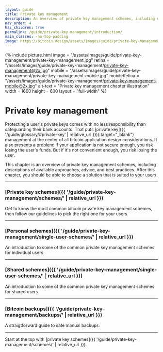 ```yaml
---
layout: guide
title: Private key management
description: An overview of private key management schemes, including descriptions of  available approaches, some advice and best practices.
nav_order: 4
has_children: true
permalink: /guide/private-key-management/introduction/
main_classes: -no-top-padding
image: https://bitcoin.design/assets/images/guide/private-key-management/page-private-key-management.jpg
---
```


<!--

Editor's notes

A brief introduction and summary of all pages in this section. The idea is that readers
scan this page to get an overview of the section and then decide which topics to dive into.

-->

{% include picture.html
   image = "/assets/images/guide/private-key-management/private-key-management.jpg"
   retina = "/assets/images/guide/private-key-management/private-key-management@2x.jpg"
   mobile = "/assets/images/guide/private-key-management/private-key-management-mobile.jpg"
   mobileRetina = "/assets/images/guide/private-key-management/private-key-management-mobile@2x.jpg"
   alt-text = "Private key management chapter illustration"
   width = 1600
   height = 600
   layout = "full-width"
%}

# Private key management

Protecting a user's private keys comes with no less responsibility than safeguarding their bank accounts. That puts [private key]({{ '/guide/glossary/#private-key' | relative_url }}){:target="_blank"} management at the center of all bitcoin application design considerations. It also presents a problem: if your application is not secure enough, you risk losing the user's funds. But if it's not convenient enough, you risk losing the user.

This chapter is an overview of private key management schemes, including descriptions of available approaches, advice, and best practices. After this chapter, you should be able to choose a solution that is suited to your users.

---

###  [Private key schemes]({{ '/guide/private-key-management/schemes/' | relative_url }})

Get to know the most common bitcoin private key management schemes, then follow our guidelines to pick the right one for your users.

---

### [Personal schemes]({{ '/guide/private-key-management/single-user-schemes/' | relative_url }})

An introduction to some of the common private key management schemes for individual users.

---

### [Shared schemes]({{ '/guide/private-key-management/single-user-schemes/' | relative_url }})

An introduction to some of the common private key management schemes for shared users.

---

### [Bitcoin backups]({{ '/guide/private-key-management/backups/' | relative_url }})

A straigtforward guide to safe manual backups.

---

Start at the top with [private key schemes]({{ '/guide/private-key-management/schemes/' | relative_url }}).
